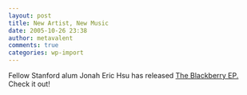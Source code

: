 ```yaml
---
layout: post
title: New Artist, New Music
date: 2005-10-26 23:38
author: metavalent
comments: true
categories: wp-import
---
```

Fellow Stanford alum Jonah Eric Hsu has released <a href="http://www.jonahhsu.com/">The Blackberry EP.</a>  Check it out!
